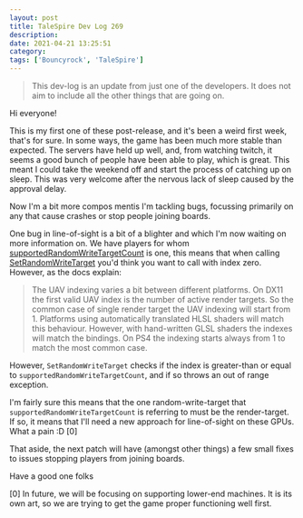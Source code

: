 ```yaml
---
layout: post
title: TaleSpire Dev Log 269
description:
date: 2021-04-21 13:25:51
category:
tags: ['Bouncyrock', 'TaleSpire']
---
```


> This dev-log is an update from just one of the developers. It does not aim to include all the other things that are going on.

Hi everyone!

This is my first one of these post-release, and it's been a weird first week, that's for sure. In some ways, the game has been much more stable than expected. The servers have held up well, and, from watching twitch, it seems a good bunch of people have been able to play, which is great. This meant I could take the weekend off and start the process of catching up on sleep. This was very welcome after the nervous lack of sleep caused by the approval delay.

Now I'm a bit more compos mentis I'm tackling bugs, focussing primarily on any that cause crashes or stop people joining boards.

One bug in line-of-sight is a bit of a blighter and which I'm now waiting on more information on. We have players for whom [supportedRandomWriteTargetCount](https://docs.unity3d.com/ScriptReference/SystemInfo-supportedRandomWriteTargetCount.html?_ga=2.214863124.2064915093.1619004981-1439509852.1590509612) is one, this means that when calling [SetRandomWriteTarget](https://docs.unity3d.com/ScriptReference/Graphics.SetRandomWriteTarget.html?_ga=2.150390197.2064915093.1619004981-1439509852.1590509612) you'd think you want to call with index zero. However, as the docs explain:

> The UAV indexing varies a bit between different platforms. On DX11 the first valid UAV index is the number of active render targets. So the common case of single render target the UAV indexing will start from 1. Platforms using automatically translated HLSL shaders will match this behaviour. However, with hand-written GLSL shaders the indexes will match the bindings. On PS4 the indexing starts always from 1 to match the most common case.

However, `SetRandomWriteTarget` checks if the index is greater-than or equal to `supportedRandomWriteTargetCount`, and if so throws an out of range exception. 

I'm fairly sure this means that the one random-write-target that `supportedRandomWriteTargetCount` is referring to must be the render-target. If so, it means that I'll need a new approach for line-of-sight on these GPUs. What a pain :D [0]

That aside, the next patch will have (amongst other things) a few small fixes to issues stopping players from joining boards.

Have a good one folks

[0] In future, we will be focusing on supporting lower-end machines. It is its own art, so we are trying to get the game proper functioning well first.
